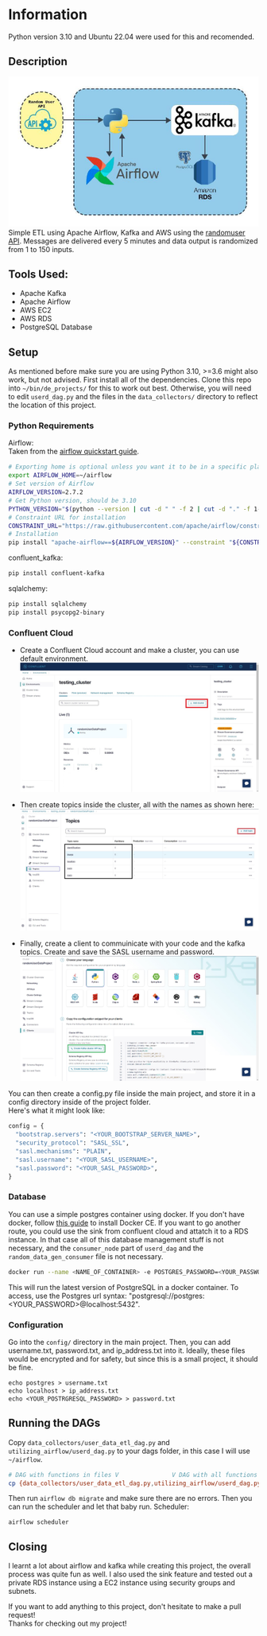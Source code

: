 # Information
Python version 3.10 and Ubuntu 22.04 were used for this and recomended.
## Description
![ETL]
Simple ETL using Apache Airflow, Kafka and AWS using the [randomuser API][API]. Messages are delivered every 5 minutes and data output is randomized from 1 to 150 inputs. 

## Tools Used:  
  * Apache Kafka
  * Apache Airflow 
  * AWS EC2
  * AWS RDS
  * PostgreSQL Database

## Setup
As mentioned before make sure you are using Python 3.10, >=3.6 might also work, but not advised. First install all of the dependencies. Clone this repo into `~/bin/de_projects/` for this to work out best. Otherwise, you will need to edit `userd_dag.py` and the files in the `data_collectors/` directory to reflect the location of this project.

### Python Requirements

Airflow:  
Taken from the [airflow quickstart guide][AIRFLOW_QS].
``` bash
# Exporting home is optional unless you want it to be in a specific place
export AIRFLOW_HOME=~/airflow
# Set version of Airflow
AIRFLOW_VERSION=2.7.2
# Get Python version, should be 3.10
PYTHON_VERSION="$(python --version | cut -d " " -f 2 | cut -d "." -f 1-2)"
# Constraint URL for installation
CONSTRAINT_URL="https://raw.githubusercontent.com/apache/airflow/constraints-${AIRFLOW_VERSION}/constraints-${PYTHON_VERSION}.txt"
# Installation
pip install "apache-airflow==${AIRFLOW_VERSION}" --constraint "${CONSTRAINT_URL}"
```

confluent_kafka:
``` bash
pip install confluent-kafka
```

sqlalchemy:
``` bash
pip install sqlalchemy
pip install psycopg2-binary
```

### Confluent Cloud
* Create a Confluent Cloud account and make a cluster, you can use default environment.  
![CREATE_CLUSTER]

* Then create topics inside the cluster, all with the names as shown here:
![CREATE_TOPIC]

* Finally, create a client to commuinicate with your code and the kafka topics. Create and save the SASL username and password.  
![CREATE_CLIENT]

You can then create a config.py file inside the main project, and store it in a config directory inside of the project folder.  
Here's what it might look like:
``` python
config = {
  "bootstrap.servers": "<YOUR_BOOTSTRAP_SERVER_NAME>",
  "security_protocol": "SASL_SSL",
  "sasl.mechanisms": "PLAIN",
  "sasl.username": "<YOUR_SASL_USERNAME>",
  "sasl.password": "<YOUR_SASL_PASSWORD>",
}
```

### Database
You can use a simple postgres container using docker. If you don't have docker, follow [this guide][DOCKER_CE_INSTALL] to install Docker CE. If you want to go another route, you could use the sink from confluent cloud and attatch it to a RDS instance. In that case all of this database management stuff is not necessary, and the `consumer_node` part of `userd_dag` and the `random_data_gen_consumer` file is not necessary.

``` bash
docker run --name <NAME_OF_CONTAINER> -e POSTGRES_PASSWORD=<YOUR_PASSWORD> -p 5432:5432 -d postgres:latest
```

This will run the latest version of PostgreSQL in a docker container. To access, use the Postgres url syntax: "postgresql://postgres:<YOUR_PASSWORD>@localhost:5432".

### Configuration
Go into the `config/` directory in the main project. Then, you can add username.txt, password.txt, and ip_address.txt into it. Ideally, these files would be encrypted and for safety, but since this is a small project, it should be fine.
```
echo postgres > username.txt
echo localhost > ip_address.txt
echo <YOUR_POSTRGRESQL_PASSWORD> > password.txt
```

## Running the DAGs
Copy `data_collectors/user_data_etl_dag.py` and `utilizing_airflow/userd_dag.py` to your dags folder, in this case I will use `~/airflow`.
``` bash
# DAG with functions in files V               V DAG with all functions inside of it
cp {data_collectors/user_data_etl_dag.py,utilizing_airflow/userd_dag.py} ~/airflow/dags/
```

Then run `airflow db migrate` and make sure there are no errors. Then you can run the scheduler and let that baby run. 
Scheduler:
```
airflow scheduler
```

## Closing
I learnt a lot about airflow and kafka while creating this project, the overall process was quite fun as well. I also used the sink feature and tested out a private RDS instance using a EC2 instance using security groups and subnets.  

If you want to add anything to this project, don't hesitate to make a pull request!  
Thanks for checking out my project!

[API]: http://randomuser.me/

[ETL]: https://raw.githubusercontent.com/Nishal3/ETL-using-randomuser-api/assets/User_Data_ETL.jpeg

[AIRFLOW_QS]: https://airflow.apache.org/docs/apache-airflow/stable/start.html

[DOCKER_CE_INSTALL]: https://docs.docker.com/engine/install/ubuntu/

[CREATE_CLUSTER]: https://raw.githubusercontent.com/Nishal3/ETL-using-randomuser-api/assets/create_cluster.jpg

[CREATE_TOPIC]: https://raw.githubusercontent.com/Nishal3/ETL-using-randomuser-api/assets/create_topics.jpg

[CREATE_CLIENT]: https://raw.githubusercontent.com/Nishal3/ETL-using-randomuser-api/assets/create_client.jpg